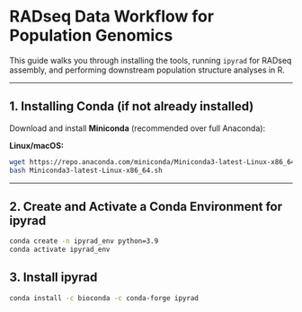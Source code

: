 # RADseq Data Workflow for Population Genomics

This guide walks you through installing the tools, running `ipyrad` for RADseq assembly, and performing downstream population structure analyses in R.

---

## 1. Installing Conda (if not already installed)

Download and install **Miniconda** (recommended over full Anaconda):

**Linux/macOS:**
```bash
wget https://repo.anaconda.com/miniconda/Miniconda3-latest-Linux-x86_64.sh
bash Miniconda3-latest-Linux-x86_64.sh
```
---

## 2. Create and Activate a Conda Environment for ipyrad
```bash
conda create -n ipyrad_env python=3.9
conda activate ipyrad_env
```

## 3. Install ipyrad
```bash
conda install -c bioconda -c conda-forge ipyrad
```

